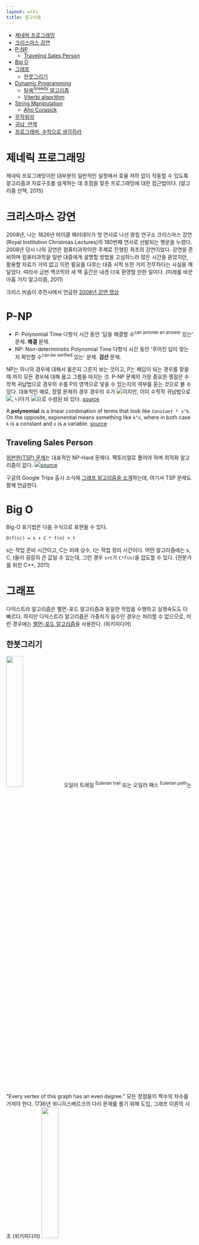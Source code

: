```yaml
---
layout: wiki 
title: 알고리즘
---
```


<!-- TOC -->

- [제네릭 프로그래밍](#제네릭-프로그래밍)
- [크리스마스 강연](#크리스마스-강연)
- [P-NP](#p-np)
    - [Traveling Sales Person](#traveling-sales-person)
- [Big O](#big-o)
- [그래프](#그래프)
    - [한붓그리기](#한붓그리기)
- [Dynamic Programming](#dynamic-programming)
    - [탐욕<sup>Greedy</sup> 알고리즘](#탐욕greedy-알고리즘)
    - [Viterbi algorithm](#viterbi-algorithm)
- [String Manipulation](#string-manipulation)
    - [Aho Corasick](#aho-corasick)
- [무작위성](#무작위성)
- [귀납, 연역](#귀납-연역)
- [프로그래머, 수학으로 생각하라](#프로그래머-수학으로-생각하라)

<!-- /TOC -->

# 제네릭 프로그래밍
제네릭 프로그래밍이란 대부분의 일반적인 설정에서 효율 저하 없이 작동할 수 있도록 알고리즘과 자료구조를 설계하는 데 초점을 맞춘 프로그래밍에 대한 접근법이다. (알고리즘 산책, 2015)

# 크리스마스 강연
2008년, 나는 1826년 마이클 패러데이가 첫 연사로 나선 왕립 연구소 크리스마스 강연(Royal Institution Christmas Lectures)의 180번째 연사로 선발되는 행운을 누렸다. 2008년 당시 나의 강연은 컴퓨터과학이란 주제로 진행된 최초의 강연이었다. 강연을 준비하며 컴퓨터과학을 일반 대중에게 설명할 방법을 고심하느라 많은 시간을 쏟았지만, 활용할 자료가 거의 없고 이런 필요를 다루는 대중 서적 또한 거의 전무하다는 사실을 깨달았다. 따라서 금번 맥코믹의 새 책 출간은 내겐 더욱 환영할 만한 일이다. (미래를 바꾼 아홉 가지 알고리즘, 2011)

크리스 비숍이 추천사에서 언급한 [2008년 강연 영상](http://www.rigb.org/christmas-lectures/watch/2008/hi-tech-trek)

# P-NP
- P: Polynomial Time 다항식 시간 동안 '답을 해결할 수<sup>can provide an answer</sup> 있는' 문제. **해결** 문제.
- NP: Non-deterministic Polynomial Time 다항식 시간 동안 '주어진 답이 맞는지 확인할 수<sup>can be verified</sup> 있는' 문제. **검산** 문제.

NP는 하나의 경우에 대해서 옳은지 그른지 보는 것이고, P는 해답이 되는 경우를 찾을 때 까지 모든 경우에 대해 옳고 그름을 따지는 것. P-NP 문제의 가장 중요한 쟁점은 수학적 귀납법으로 경우의 수를 P의 영역으로 넣을 수 있는지의 여부를 묻는 것으로 볼 수 있다. 대표적인 예로, 정렬 문제의 경우 경우의 수가 <img src="http://chart.apis.google.com/chart?cht=tx&chl=n!">이지만, 이미 수학적 귀납법으로 <img src="http://chart.apis.google.com/chart?cht=tx&chl=O(n^2)">, 나아가 <img src="http://chart.apis.google.com/chart?cht=tx&chl=O(n\log{n})">으로 수렴된 바 있다. [source](https://namu.wiki/w/P-NP%20%EB%AC%B8%EC%A0%9C)

A **polynomial** is a linear combination of terms that look like `Constant * x^k`. On the opposite, exponential means something like `k^x`, where in both case `k` is a constant and `x` is a variable. [source](https://stackoverflow.com/a/4317444/3513266)

## Traveling Sales Person
[외판원(TSP) 문제](https://ko.wikipedia.org/wiki/%EC%99%B8%ED%8C%90%EC%9B%90_%EB%AC%B8%EC%A0%9C)는 대표적인 NP-Hard 문제다. 팩토리얼로 풀어야 하며 최적화 알고리즘이 없다.
![](http://mathonweb.com/entrtain/tsp/northam.gif)[source](http://mathonweb.com/entrtain/tsp/t_tsp.htm)

구글의 Google Trips 출시 소식에 [그래프 알고리즘을 소개](https://research.googleblog.com/2016/09/the-280-year-old-algorithm-inside.html)하는데, 여기서 TSP 문제도 함께 언급한다.

# Big O
Big-O 표기법은 다음 수식으로 표현될 수 있다.
```
O(f(n)) = s + C * f(n) + t
```
s는 작업 준비 시간이고, C는 비례 상수, t는 작업 정리 시간이다. 어떤 알고리즘에는 s, C, t들이 굉장히 큰 값일 수 있는데, 그런 경우 `s+t`가 `C*f(n)`을 압도할 수 있다. (전문가를 위한 C++, 2011)

# 그래프
다익스트라 알고리즘은 벨먼-포드 알고리즘과 동일한 작업을 수행하고 실행속도도 더 빠르다. 하지만 다익스트라 알고리즘은 가중치가 음수인 경우는 처리할 수 없으므로, 이런 경우에는 [벨먼-포드 알고리즘](https://ko.wikipedia.org/wiki/%EB%B2%A8%EB%A8%BC-%ED%8F%AC%EB%93%9C_%EC%95%8C%EA%B3%A0%EB%A6%AC%EC%A6%98)을 사용한다. (위키피디어)

## 한붓그리기
<img src="https://upload.wikimedia.org/wikipedia/commons/thumb/7/72/Labelled_Eulergraph.svg/440px-Labelled_Eulergraph.svg.png" width="30%">
오일러 트레일 <sup>Eulerian trail</sup> 또는 오일러 패스 <sup>Eulerian path</sup>는 "Every vertex of this graph has an even degree." 모든 정점들이 짝수의 차수를 가져야 한다. 1736년 쾨니히스베르크의 다리 문제를 풀기 위해 도입, 그래프 이론의 시초 (위키피디어)
<img src="https://upload.wikimedia.org/wikipedia/commons/5/5d/Konigsberg_bridges.png" width="30%">

# Dynamic Programming
"컴퓨터 과학이 여는 세계"에서는 다이나믹 프로그래밍을 본질적인 의미를 더 살려서 '기억하며 풀기'로 번역했다.

분할정복<sup>divide and conquer</sup>과 차이는 부분 문제를 최대한 많이 이용하도록 나눈 다음, 정답을 한 번만 계산하고 저장해둔 뒤 다시 한 번 이 부분 문제를 이용할 때에는 저장해둔 정답을 바로 산출하여 이용

- 피보나치 수열
- Coin Change Problem<sup>동전 교환 문제</sup>: Greedy와 대조적으로 가장 작은 금액에 대해 최적의 솔루션을 찾고 각 금액에 대해 최적의 솔루션을 찾는다.
- LCS 문제를 풀기 위해 동적 계획법을 사용하기도 한다.
  - 메모이제이션<sup>memoization</sup>은 컴퓨터 프로그램이 동일한 계산을 반복해야 할 때, 이전에 계산한 값을 메모리에 저장함으로써 동일한 계산의 반복 수행을 제거하여 프로그램 실행 속도를 빠르게 하는 기술이다. 동적 계획법의 핵심이 되는 기술이다.

## 탐욕<sup>Greedy</sup> 알고리즘
[배낭 문제(Knapsack Problem)](https://ko.wikipedia.org/wiki/%EB%B0%B0%EB%82%AD_%EB%AC%B8%EC%A0%9C)는 조합 최적화의 대표적 문제다. 근사<sup>Approximation</sup> 알고리즘인 탐욕<sup>Greedy</sup> 알고리즘은 가장 무거운 물건을 먼저 고른다.

## Viterbi algorithm
[mini example](http://idiom.ucsd.edu/~rlevy/teaching/winter2009/ligncse256/lectures/hmm_viterbi_mini_example.pdf)를 구현했다. `\delta_3` 의 값이 A, B 모두 잘못되어 있으며, (5) 수식이 잘못 표기되어 있다. 

알고리즘을 Python으로 구현했을때, brute force 방식으로 전부 계산했을때 맥북 기준 30초가 넘어간다. DP를 적용해 `max_delta_tr`를 구하여 `\psi`를 위한 max 값을 기억하며 풀 경우 7초가 걸렸다.

성능 개선을 위해 동일한 알고리즘을 C++로 구현해봤는데, 65초로 훨씬 늦다. CPU 사용률은 100%를 넘지 못하며 이는 Python도 마찬가지다. 동일한 100%인데 일반적인 기대와 달리 심각한 성능 차이가 난다.

동일한 알고리즘을 Java로 구현하면 3초대에 실행된다. `time`값은 6.5초 정도가 출력된다.

```
6.46s user 1.17s system 167% cpu 4.561 total
```

Java는 별도 처리를 하지 않았음에도 불구하고 CPU 사용률이 180%를 넘어간다. CPU 코어를 고르게 활용하는 것으로 보이며 일부 null 처리를 하여 계산 횟수도 C++에 비해 조금 적긴 하나 이 부분이 중요한 것 같진 않다.

Java가 가장 빠르고 Python, C++ 순이다. 일반적으로 가장 빠를 것으로 예상되는 C++가 비교가 무색할 정도로 성능이 낮다. 멀티 쓰레딩으로 개선이 될 것으로 보이나 아쉽게도 시도 해보진 못했다.

| 언어 | 시간 | CPU | 연산 |
| --- | --- | --- | --- |
| Python 2 | 16s | 100% | 1,869,188 |
| Python 3 | 7s | 100% | 1,869,188 |
| C++ | 65s | 100% | 2,314,485 |
| Java | 3s | 180% | 2,095,600 |

Viterbi는 단순 행렬 연산의 반복이다. 논문과 달리 stack underflow를 방지하기 위해 log로 합산했으며, 0 일때도 이후 계산을 잇기 위해 라플라스 스무딩 처리를 했다.

C++에서 `std::map`을 `std::unordered_map`으로 바꾸는 것만으로 한 문장에 7.38s가 걸리던 것을 2.55s로 줄일 수 있었다. 34% 수준으로 줄었으므로, 위 결과는 22s가 될 것으로 예상된다. 물론 그래도 느리기 때문에 좀 더 최적화는 필요하다.

# String Manipulation
## Aho Corasick
아호 코라식 알고리즘은 finite set of strings의 요소를 찾는 일종의 사전-매칭 알고리즘으로, 동시에 모든 문자열을 찾는다.

문자열은 중복 순열<sup>Permutations with repetition</sup>이므로 <img src="http://chart.apis.google.com/chart?cht=tx&chl={k^n}" />가 가능하다. (*k* elements, length *n*) 모든 위치에 가능하므로 문장의 길이인 (256 - 패턴 길이 *n*) * 패턴의 갯수 1,000,000개를 분자로 하여 <img src="http://chart.apis.google.com/chart?cht=tx&chl={k^n}" /> 분모로 나누면 매칭 확률을 구할 수 있다. [C++구현에 버그가 있었고 직접 패치](https://github.com/cjgdev/aho_corasick/pull/12)했다.

첫 실행시 트라이<sup>tries</sup>를 메모리에 읽어들이는 시간이 다소 걸리지만 이후 문장 부터는 비교가 필요 없을 정도로 빠른 성능을 보여준다. 대부분의 문장이 1~2ms 이내에 처리된다.

# 무작위성
가상의 동전 던지기를 수백만 번 했을 때의 결과처럼 편향이 없고 패턴이 나타나지 않는 난수를 컴퓨터나 기계장치로 만들어내는 것은 극히 어렵다. (뉴욕타임스 수학, 2013, 1988년 기사) 도널드 커누스의 책 『The Art of Computer Programming』 에서도 random에 대해 여러 챕터를 할애한다.

# 귀납, 연역
- 귀납<sup>induction</sup>: you start with your own experience and then generalize a rule. 경험으로 규칙을 일반화한다. 실험 과학자 마이클 패러데이. 대표적인 귀납주의자 프랜시스 베이컨.
- 연역<sup>deduction</sup>: you start with a rule and then apply it to new situations. 규칙으로 상황에 적용한다.

수학적 귀납법<sup>mathematical induction</sup>과는 정의가 다르다.

# 프로그래머, 수학으로 생각하라
- 진법 <sup>Number Bases</sup>
- 논리 <sup>Logic</sup>
- 나머지 <sup>Modular</sup>
- 수학적 귀납법 <sup>Mathematical Induction</sup>
- 순열과 조합
- 재귀 <sup>Recursion</sup>
- 지수적 폭발 <sup>Exponential Explosion</sup>  
제곱의 힘은 매우 강력하다. 마찬가지로 이진 검색 <sup>Binary Search</sup>는 매우 유용하다.
- 계산할 수 없는 문제
- 머신러닝  
이 책은 오래전에 나온 책의 재발행판인데, 이 챕터는 최근 시류에 따른 구색맞추기로 보여 실망스럽다.